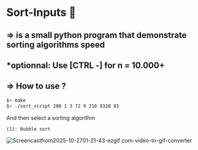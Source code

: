 # Sort-Inputs 🛟
## => is a small python program that demonstrate sorting algorithms speed

## *optionnal: Use [CTRL -] for n = 10.000+ 

## => How to use ?
``` bash
$> make
$> ./sort_script 200 1 3 72 9 218 9328 83
```
And then select a sorting algorithm
``` bash
(1): Bubble sort
```

![Screencastfrom2025-10-2701-21-43-ezgif com-video-to-gif-converter](https://github.com/user-attachments/assets/21ed842f-c130-4c2c-9a16-b13f86664f05)

